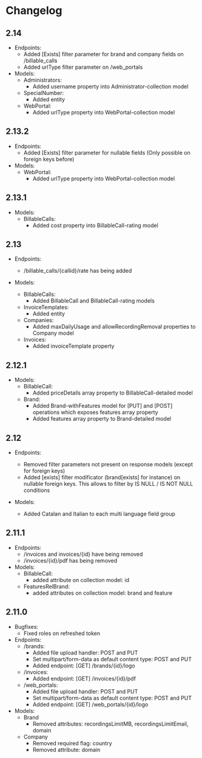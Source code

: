 # Changelog

## 2.14
* Endpoints:
    - Added [Exists] filter parameter for brand and company fields on /billable_calls
    - Added urlType filter parameter on /web_portals
* Models:
    - Administrators:
        - Added username property into Administrator-collection model
    - SpecialNumber:
        - Added entity
    - WebPortal:
        - Added urlType property into WebPortal-collection model

## 2.13.2
* Endpoints:
    - Added [Exists] filter parameter for nullable fields (Only possible on foreign keys before)
* Models:
    - WebPortal:
        - Added urlType property into WebPortal-collection model

## 2.13.1
* Models:
    - BillableCalls:
        - Added cost property into BillableCall-rating model

## 2.13
* Endpoints:
    - /billable_calls/{callid}/rate has being added

* Models:
    - BillableCalls:
        - Added BillableCall and BillableCall-rating models
    - InvoiceTemplates:
        - Added entity
    - Companies:
        - Added maxDailyUsage and allowRecordingRemoval properties to Company model
    - Invoices:
        - Added invoiceTemplate property

## 2.12.1
* Models:
    - BillableCall:
        - Added priceDetails array property to BillableCall-detailed model
    - Brand:
        - Added Brand-withFeatures model for [PUT] and [POST] operations which exposes features array property
        - Added features array property to Brand-detailed model 

## 2.12
* Endpoints:
    - Removed filter parameters not present on response models (except for foreign keys) 
    - Added [exists] filter modificator (brand[exists] for instance) on nullable foreign keys. This allows to filter by IS NULL / IS NOT NULL conditions 

* Models:
    -  Added Catalan and Italian to each multi language field group

## 2.11.1
* Endpoints:
    - /invoices and invoices/{id} have being removed
    - /invoices/{id}\/pdf has being removed
* Models:
  - BillableCall:
    - added attribute on collection model: id
  - FeaturesRelBrand:
    - added attributes on collection model: brand and feature

## 2.11.0

* Bugfixes:
    - Fixed roles on refreshed token
* Endpoints:
    - /brands: 
      - Added file upload handler: POST and PUT
      - Set multipart/form-data as default content type: POST and PUT
      - Added endpoint: [GET] /brands/{id}/logo
    - /invoices: 
      - Added endpoint: [GET] /invoices/{id}/pdf
    - /web_portals: 
      - Added file upload handler: POST and PUT
      - Set multipart/form-data as default content type: POST and PUT
      - Added endpoint: [GET] /web_portals/{id}/logo
* Models:
  - Brand
      - Removed attributes: recordingsLimitMB, recordingsLimitEmail, domain
  - Company
      - Removed required flag: country
      - Removed attribute: domain
